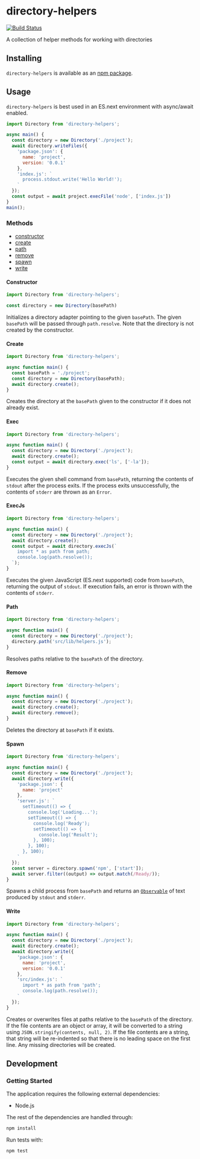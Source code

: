 # directory-helpers
[![Build Status](https://travis-ci.org/vinsonchuong/directory-helpers.svg?branch=master)](https://travis-ci.org/vinsonchuong/directory-helpers)

A collection of helper methods for working with directories

## Installing
`directory-helpers` is available as an
[npm package](https://www.npmjs.com/package/directory-helpers).

## Usage
`directory-helpers` is best used in an ES.next environment with async/await
enabled.

```js
import Directory from 'directory-helpers';

async main() {
  const directory = new Directory('./project');
  await directory.writeFiles({
    'package.json': {
      name: 'project',
      version: '0.0.1'
    },
    'index.js': `
      process.stdout.write('Hello World!');
    `
  });
  const output = await project.execFile('node', ['index.js'])
}
main();
```

### Methods
* [constructor](#constructor)
* [create](#create)
* [path](#path)
* [remove](#remove)
* [spawn](#spawn)
* [write](#write)

#### Constructor
```js
import Directory from 'directory-helpers';

const directory = new Directory(basePath)
```
Initializes a directory adapter pointing to the given `basePath`. The given
`basePath` will be passed through `path.resolve`. Note that the directory is
not created by the constructor.

#### Create
```js
import Directory from 'directory-helpers';

async function main() {
  const basePath = './project';
  const directory = new Directory(basePath);
  await directory.create();
}
```
Creates the directory at the `basePath` given to the constructor if it does not
already exist.

#### Exec
```js
import Directory from 'directory-helpers';

async function main() {
  const directory = new Directory('./project');
  await directory.create();
  const output = await directory.exec('ls', ['-la']);
}
```
Executes the given shell command from `basePath`, returning the contents of
`stdout` after the process exits. If the process exits unsuccessfully, the
contents of `stderr` are thrown as an `Error`.

#### ExecJs
```js
import Directory from 'directory-helpers';

async function main() {
  const directory = new Directory('./project');
  await directory.create();
  const output = await directory.execJs(`
    import * as path from path;
    console.log(path.resolve());
  `);
}
```
Executes the given JavaScript (ES.next supported) code from `basePath`,
returning the output of `stdout`. If execution fails, an error is thrown with
the contents of `stderr`.

#### Path
```js
import Directory from 'directory-helpers';

async function main() {
  const directory = new Directory('./project');
  directory.path('src/lib/helpers.js');
}
```
Resolves paths relative to the `basePath` of the directory.

#### Remove
```js
import Directory from 'directory-helpers';

async function main() {
  const directory = new Directory('./project');
  await directory.create();
  await directory.remove();
}
```
Deletes the directory at `basePath` if it exists.

#### Spawn
```js
import Directory from 'directory-helpers';

async function main() {
  const directory = new Directory('./project');
  await directory.write({
    'package.json': {
      name: 'project'
    },
    'server.js': `
      setTimeout(() => {
        console.log('Loading...');
        setTimeout(() => {
          console.log('Ready');
          setTimeout(() => {
            console.log('Result');
          }, 100);
        }, 100);
      }, 100);
    `
  });
  const server = directory.spawn('npm', ['start']);
  await server.filter((output) => output.match(/Ready/));
}
```
Spawns a child process from `basePath` and returns an
[`Observable`](https://github.com/vinsonchuong/esnext-async) of text produced
by `stdout` and `stderr`.

#### Write
```js
import Directory from 'directory-helpers';

async function main() {
  const directory = new Directory('./project');
  await directory.create();
  await directory.write({
    'package.json': {
      name: 'project',
      version: '0.0.1'
    },
    'src/index.js': `
      import * as path from 'path';
      console.log(path.resolve());
    `
  });
}
```
Creates or overwrites files at paths relative to the `basePath` of the
directory. If the file contents are an object or array, it will be
converted to a string using `JSON.stringify(contents, null, 2)`. If the file
contents are a string, that string will be re-indented so that there is no
leading space on the first line. Any missing directories will be created.

## Development
### Getting Started
The application requires the following external dependencies:
* Node.js

The rest of the dependencies are handled through:
```bash
npm install
```

Run tests with:
```bash
npm test
```
